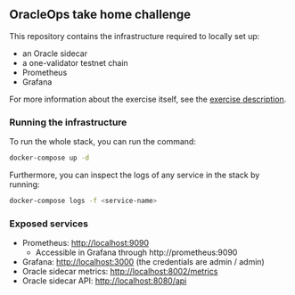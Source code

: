 ## OracleOps take home challenge

This repository contains the infrastructure required to locally set up:

- an Oracle sidecar
- a one-validator testnet chain
- Prometheus
- Grafana

For more information about the exercise itself, see the [exercise description](https://www.notion.so/skip-protocol/EXT-OracleOps-Take-Home-Assignment-665e0ec05b95452a9d173cee48dafc67?pvs=4).

### Running the infrastructure

To run the whole stack, you can run the command:

```bash
docker-compose up -d
```

Furthermore, you can inspect the logs of any service in the stack by running:

```bash
docker-compose logs -f <service-name>
```

### Exposed services

- Prometheus: [http://localhost:9090](http://localhost:9090)
  - Accessible in Grafana through http://prometheus:9090
- Grafana: [http://localhost:3000](http://localhost:3000) (the credentials are admin / admin)
- Oracle sidecar metrics: [http://localhost:8002/metrics](http://localhost:8002/metrics)
- Oracle sidecar API: [http://localhost:8080/api](http://localhost:8080)
